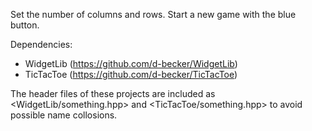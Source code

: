Set the number of columns and rows.
Start a new game with the blue button.

Dependencies:
- WidgetLib (https://github.com/d-becker/WidgetLib)
- TicTacToe (https://github.com/d-becker/TicTacToe)

The header files of these projects are included as <WidgetLib/something.hpp> and <TicTacToe/something.hpp> to avoid possible name collosions.
